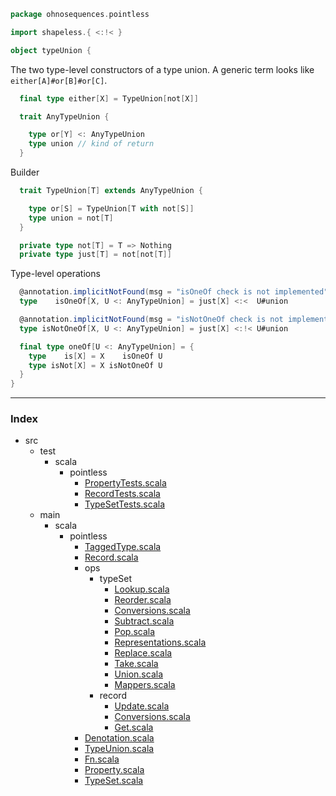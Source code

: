 
```scala
package ohnosequences.pointless

import shapeless.{ <:!< }

object typeUnion {
```


The two type-level constructors of a type union. 
A generic term looks like `either[A]#or[B]#or[C]`.


```scala
  final type either[X] = TypeUnion[not[X]]

  trait AnyTypeUnion {

    type or[Y] <: AnyTypeUnion
    type union // kind of return
  }
```

Builder

```scala
  trait TypeUnion[T] extends AnyTypeUnion {

    type or[S] = TypeUnion[T with not[S]]  
    type union = not[T]
  }

  private type not[T] = T => Nothing
  private type just[T] = not[not[T]]
```


Type-level operations


```scala
  @annotation.implicitNotFound(msg = "isOneOf check is not implemented")
  type    isOneOf[X, U <: AnyTypeUnion] = just[X] <:<  U#union

  @annotation.implicitNotFound(msg = "isNotOneOf check is not implemented")
  type isNotOneOf[X, U <: AnyTypeUnion] = just[X] <:!< U#union

  final type oneOf[U <: AnyTypeUnion] = {
    type    is[X] = X    isOneOf U
    type isNot[X] = X isNotOneOf U
  }
}

```


------

### Index

+ src
  + test
    + scala
      + pointless
        + [PropertyTests.scala][test/scala/pointless/PropertyTests.scala]
        + [RecordTests.scala][test/scala/pointless/RecordTests.scala]
        + [TypeSetTests.scala][test/scala/pointless/TypeSetTests.scala]
  + main
    + scala
      + pointless
        + [TaggedType.scala][main/scala/pointless/TaggedType.scala]
        + [Record.scala][main/scala/pointless/Record.scala]
        + ops
          + typeSet
            + [Lookup.scala][main/scala/pointless/ops/typeSet/Lookup.scala]
            + [Reorder.scala][main/scala/pointless/ops/typeSet/Reorder.scala]
            + [Conversions.scala][main/scala/pointless/ops/typeSet/Conversions.scala]
            + [Subtract.scala][main/scala/pointless/ops/typeSet/Subtract.scala]
            + [Pop.scala][main/scala/pointless/ops/typeSet/Pop.scala]
            + [Representations.scala][main/scala/pointless/ops/typeSet/Representations.scala]
            + [Replace.scala][main/scala/pointless/ops/typeSet/Replace.scala]
            + [Take.scala][main/scala/pointless/ops/typeSet/Take.scala]
            + [Union.scala][main/scala/pointless/ops/typeSet/Union.scala]
            + [Mappers.scala][main/scala/pointless/ops/typeSet/Mappers.scala]
          + record
            + [Update.scala][main/scala/pointless/ops/record/Update.scala]
            + [Conversions.scala][main/scala/pointless/ops/record/Conversions.scala]
            + [Get.scala][main/scala/pointless/ops/record/Get.scala]
        + [Denotation.scala][main/scala/pointless/Denotation.scala]
        + [TypeUnion.scala][main/scala/pointless/TypeUnion.scala]
        + [Fn.scala][main/scala/pointless/Fn.scala]
        + [Property.scala][main/scala/pointless/Property.scala]
        + [TypeSet.scala][main/scala/pointless/TypeSet.scala]

[test/scala/pointless/PropertyTests.scala]: ../../../test/scala/pointless/PropertyTests.scala.md
[test/scala/pointless/RecordTests.scala]: ../../../test/scala/pointless/RecordTests.scala.md
[test/scala/pointless/TypeSetTests.scala]: ../../../test/scala/pointless/TypeSetTests.scala.md
[main/scala/pointless/TaggedType.scala]: TaggedType.scala.md
[main/scala/pointless/Record.scala]: Record.scala.md
[main/scala/pointless/ops/typeSet/Lookup.scala]: ops/typeSet/Lookup.scala.md
[main/scala/pointless/ops/typeSet/Reorder.scala]: ops/typeSet/Reorder.scala.md
[main/scala/pointless/ops/typeSet/Conversions.scala]: ops/typeSet/Conversions.scala.md
[main/scala/pointless/ops/typeSet/Subtract.scala]: ops/typeSet/Subtract.scala.md
[main/scala/pointless/ops/typeSet/Pop.scala]: ops/typeSet/Pop.scala.md
[main/scala/pointless/ops/typeSet/Representations.scala]: ops/typeSet/Representations.scala.md
[main/scala/pointless/ops/typeSet/Replace.scala]: ops/typeSet/Replace.scala.md
[main/scala/pointless/ops/typeSet/Take.scala]: ops/typeSet/Take.scala.md
[main/scala/pointless/ops/typeSet/Union.scala]: ops/typeSet/Union.scala.md
[main/scala/pointless/ops/typeSet/Mappers.scala]: ops/typeSet/Mappers.scala.md
[main/scala/pointless/ops/record/Update.scala]: ops/record/Update.scala.md
[main/scala/pointless/ops/record/Conversions.scala]: ops/record/Conversions.scala.md
[main/scala/pointless/ops/record/Get.scala]: ops/record/Get.scala.md
[main/scala/pointless/Denotation.scala]: Denotation.scala.md
[main/scala/pointless/TypeUnion.scala]: TypeUnion.scala.md
[main/scala/pointless/Fn.scala]: Fn.scala.md
[main/scala/pointless/Property.scala]: Property.scala.md
[main/scala/pointless/TypeSet.scala]: TypeSet.scala.md